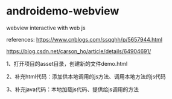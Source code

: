 # androidemo-webview
webview interactive with web js

references:
https://www.cnblogs.com/ssqqhh/p/5657944.html

https://blog.csdn.net/carson_ho/article/details/64904691/


1、打开项目的asset目录，创建新的文件demo.html

2、补充html代码：添加供本地调用的js方法、调用本地方法的js代码

3、补充java代码：本地加载js代码、提供给js调用的方法

